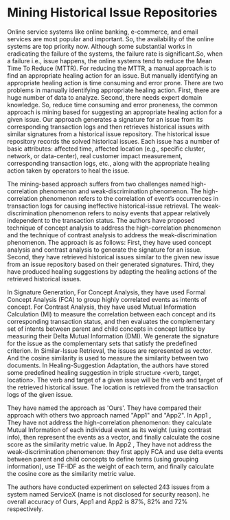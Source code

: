 # Mining Historical Issue Repositories
Online  service  systems  like  online  banking,  e-commerce,  and  email  services  are most popular and important. So, the availability of the online systems are top priority now. Although some substantial works in eradicating the failure of the systems, the failure rate is significant.So, when a failure i.e., issue happens, the online systems tend to reduce the Mean Time To Reduce (MTTR). For reducing the MTTR, a manual approach is to find an appropriate healing action for an issue. But manually identifying an appropriate healing action is time consuming and error prone. There are two problems in manually identifying appropriate healing action. First, there are huge number of data to analyze. Second, there needs expert domain knowledge. So, reduce time consuming and error proneness, the common approach is mining based for suggesting an appropriate healing action for a given issue. Our approach generates a signature for an issue from its corresponding transaction logs and then retrieves historical issues  with similar signatures from a historical issue repository. The historical issue repository records the solved historical issues. Each issue has  a number of basic attributes: affected time, affected location (e.g., specific cluster, network, or data-center), real customer impact measurement, corresponding transaction logs, etc., along with the appropriate healing  action  taken  by  operators  to  heal  the  issue.

The mining-based approach suffers from two challenges named high-correlation phenomenon and weak-discrimination phenomenon. The high-correlation phenomenon refers to the  correlation of event’s  occurrences  in  transaction logs for causing ineffective historical-issue  retrieval. The weak-discrimination  phenomenon  refers to noisy events that appear relatively independent to the transaction  status. The authors have proposed technique of concept analysis to address the high-correlation phenomenon and the technique of contrast  analysis  to  address the weak-discrimination phenomenon. The approach is as follows: First,  they have used concept  analysis  and  contrast  analysis  to  generate  the signature  for  an  issue. Second,  they have retrieved  historical issues  similar  to  the  given  new  issue  from  an  issue repository  based  on  their  generated  signatures.  Third, they have produced healing suggestions by adapting the healing actions of the retrieved historical issues.

In Signature Generation, For Concept Analysis, they have used Formal Concept Analysis (FCA) to group highly correlated events as intents of concept. For Contrast Analysis, they have used Mutual Information Calculation (MI)  to  measure  the  correlation  between  each concept  and  its  corresponding  transaction  status,  and then evaluates the complementary set of intents between parent and child concepts in concept lattice by measuring their Delta Mutual Information (DMI). We generate the  signature  for  the  issue  as  the  complementary  sets that satisfy the predefined criterion. In Similar-Issue Retrieval, the issues are represented as vector. And the cosine similarity is used to measure the similarity between two documents. In Healing-Suggestion Adaptation, the authors have stored some predefined healing suggestion in triple structure <verb, target, location>. The verb and target of a given issue will be the verb and target of the retrieved historical issue. The location is retrieved from the transaction logs of the given issue.

They have named the approach as 'Ours'. They have compared their approach with others two approach named "App1" and "App2". In App1 ,  They have not address the high-correlation phenomenon: they calculate Mutual Information of each individual event as its weight (using contrast info), then represent the events as a vector, and finally calculate the cosine score as the similarity metric value. In App2 , They have not address the weak-discrimination  phenomenon:  they  first apply FCA and use delta events between parent and child concepts to  define  terms  (using  grouping  information), use TF-IDF as the  weight  of  each  term,  and  finally  calculate the cosine core as the similarity metric value.

The authors have conducted experiment on selected 243 issues from a system named ServiceX (name is not disclosed for security reason). he overall accuracy  of  Ours, App1 and App2 is 87%,  82%  and 72% respectively.
